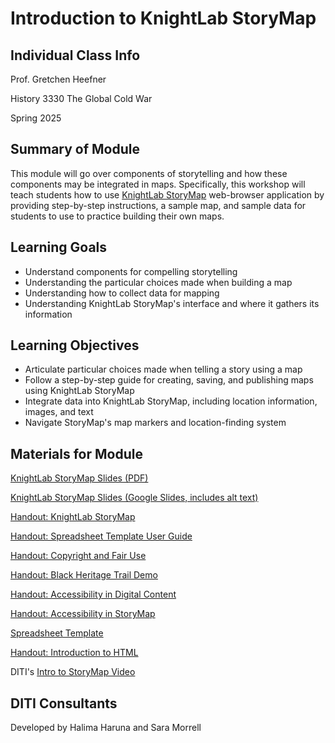 <h1>Introduction to KnightLab StoryMap</h1>

<h2>Individual Class Info</h2>

Prof. Gretchen Heefner

History 3330 The Global Cold War

Spring 2025


<h2>Summary of Module</h2>

This module will go over components of storytelling and how these components may be integrated in maps. Specifically, this workshop will teach students how to use [KnightLab StoryMap](https://storymap.knightlab.com/) web-browser application by providing step-by-step instructions, a sample map, and sample data for students to use to practice building their own maps.

<h2>Learning Goals</h2>

* Understand components for compelling storytelling
* Understanding the particular choices made when building a map
* Understanding how to collect data for mapping
* Understanding KnightLab StoryMap's interface and where it gathers its information

<h2>Learning Objectives</h2>

* Articulate particular choices made when telling a story using a map
* Follow a step-by-step guide for creating, saving, and publishing maps using KnightLab StoryMap
* Integrate data into KnightLab StoryMap, including location information, images, and text
* Navigate StoryMap's map markers and location-finding system

<h2>Materials for Module</h2>

[KnightLab StoryMap Slides (PDF)](https://github.com/NULabNortheastern/digitalassignmentshowcase/blob/main/mapping/sp25-heefner-hist3330-storymap/SP25-Heefner-HIST3330-StoryMap-Slides.pdf)

[KnightLab StoryMap Slides (Google Slides, includes alt text)](https://docs.google.com/presentation/d/1EvUYYogbKmBmuuIrKfQXc9z_Wa5jTyrFmIVQpeG_ypA/edit?usp=sharing)

[Handout: KnightLab StoryMap](https://github.com/NULabNortheastern/digitalassignmentshowcase/blob/master/handouts/mapping/Handout-StoryMap.pdf)

[Handout: Spreadsheet Template User Guide](https://github.com/NULabNortheastern/digitalassignmentshowcase/blob/master/handouts/mapping/Handout-StoryMap_Spreadsheet_Template.pdf)

[Handout: Copyright and Fair Use](https://docs.google.com/document/d/1oU4Ma9yelOsQ6f8OM2NiQkDG5T5pAKzyS_B8PsThqIQ/edit?usp=sharing)

[Handout: Black Heritage Trail Demo](https://github.com/NULabNortheastern/digitalassignmentshowcase/blob/master/handouts/mapping/Handout-Black_Heritage_Trail.pdf)

[Handout: Accessibility in Digital Content](https://docs.google.com/document/d/1XAVk4nWyMzH2dEcxUuCb60kAogkYmLZ3nD0WiE0wFdo/edit?usp=sharing)

[Handout: Accessibility in StoryMap](https://github.com/NULabNortheastern/digitalassignmentshowcase/blob/master/handouts/mapping/Handout-Accessibility_StoryMap.pdf)

[Spreadsheet Template](https://docs.google.com/spreadsheets/d/1SlV0tuMyAus_XfedEGDDSPMlZPyrKiBd0-nPz4Kgrh8/edit?gid=0#gid=0)

[Handout: Introduction to HTML](https://docs.google.com/document/d/1zoU6I4gFIbK8IqoDz9Pt8i45tFkyiqATho9D1_KATME/edit?tab=t.0)

DITI's [Intro to StoryMap Video](https://youtu.be/X33ud7RYZFg)

<h2>DITI Consultants</h2>

Developed by Halima Haruna and Sara Morrell
